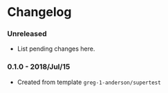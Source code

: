# Changelog

### Unreleased

* List pending changes here.

### 0.1.0 - 2018/Jul/15

* Created from template `greg-1-anderson/supertest`
